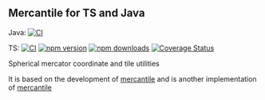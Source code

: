 ## Mercantile for TS and Java

Java: [![CI](https://github.com/sakitam-gis/mct/actions/workflows/java.yml/badge.svg)](https://github.com/sakitam-gis/mct/actions/workflows/java.yml)

TS: [![CI](https://github.com/sakitam-gis/mct/actions/workflows/ts.yml/badge.svg)](https://github.com/sakitam-gis/mct/actions/workflows/ts.yml) [![npm version](https://badgen.net/npm/v/@sakitam-gis/mercantile)](https://npm.im/@sakitam-gis/mercantile) [![npm downloads](https://badgen.net/npm/dm/@sakitam-gis/mercantile)](https://npm.im/@sakitam-gis/mercantile) [![Coverage Status](https://coveralls.io/repos/github/sakitam-gis/mercantile/badge.svg?branch=master)](https://coveralls.io/github/sakitam-gis/mercantile?branch=master)

Spherical mercator coordinate and tile utilities

It is based on the development of [mercantile](https://github.com/mapbox/mercantile) and is another implementation of [mercantile](https://github.com/mapbox/mercantile)
